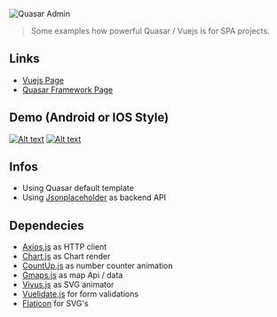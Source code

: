    
![Quasar Admin](https://github.com/odranoelBR/vue-quasar-admin-example/blob/master/docs/docs-logo.png)

> Some examples how powerful Quasar / Vuejs is for SPA projects.

## Links
* [Vuejs Page](https://vuejs.org/)
* [Quasar Framework Page](http://quasar-framework.org/)

## Demo (Android or IOS Style) 
[![Alt text](https://github.com/odranoelBR/vue-quasar-admin-example/blob/master/docs/icon-android.png)](https://quasar-admin.firebaseapp.com/android/#/)
[![Alt text](https://github.com/odranoelBR/vue-quasar-admin-example/blob/master/docs/icon-ios.png)](https://quasar-admin.firebaseapp.com/ios/#/)

## Infos
* Using Quasar default template
* Using [Jsonplaceholder](https://jsonplaceholder.typicode.com/) as backend API

## Dependecies 
* [Axios.js](https://github.com/mzabriskie/axios) as HTTP client
* [Chart.js](http://www.chartjs.org) as Chart render
* [CountUp.js](https://inorganik.github.io/countUp.js/) as number counter animation
* [Gmaps.js](https://hpneo.github.io/gmaps/) as map Api / data
* [Vivus.js](https://maxwellito.github.io/vivus/) as SVG animator
* [Vuelidate.js](https://monterail.github.io/vuelidate/) for form validations
* [Flaticon](http://www.flaticon.com) for SVG's
